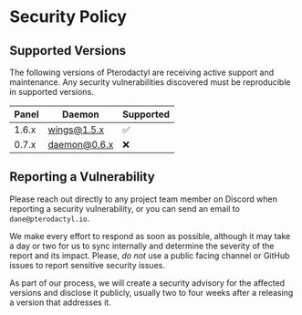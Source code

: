 # Security Policy

## Supported Versions
The following versions of Pterodactyl are receiving active support and maintenance. Any security vulnerabilities discovered must be reproducible in supported versions.

| Panel | Daemon       | Supported          |
| ----- | ------------ | ------------------ |
| 1.6.x | wings@1.5.x  | :white_check_mark: |
| 0.7.x | daemon@0.6.x | :x: |


## Reporting a Vulnerability

Please reach out directly to any project team member on Discord when reporting a security vulnerability, or you can send an email to `dane@pterodactyl.io`.

We make every effort to respond as soon as possible, although it may take a day or two for us to sync internally and determine the severity of the report and its impact. Please, _do not_ use a public facing channel or GitHub issues to report sensitive security issues.

As part of our process, we will create a security advisory for the affected versions and disclose it publicly, usually two to four weeks after a releasing a version that addresses it.

